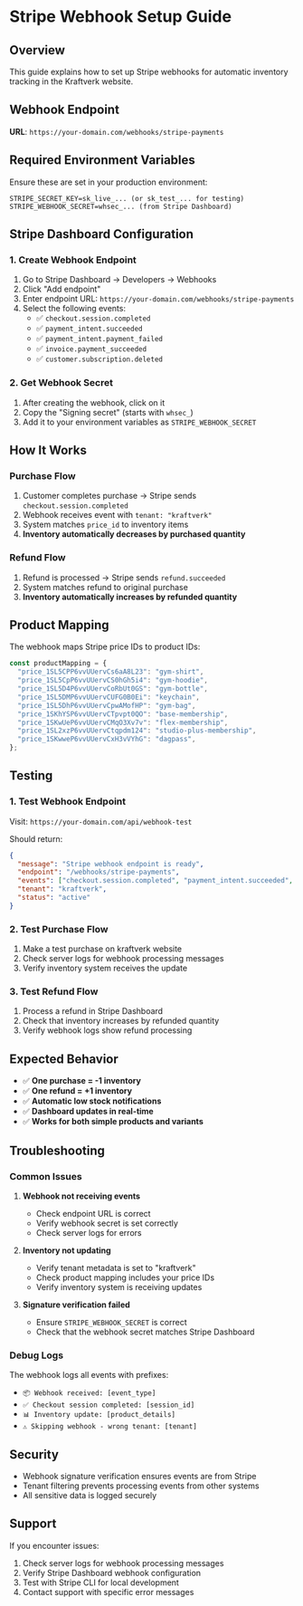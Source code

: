 # Stripe Webhook Setup Guide

## Overview

This guide explains how to set up Stripe webhooks for automatic inventory tracking in the Kraftverk website.

## Webhook Endpoint

**URL**: `https://your-domain.com/webhooks/stripe-payments`

## Required Environment Variables

Ensure these are set in your production environment:

```env
STRIPE_SECRET_KEY=sk_live_... (or sk_test_... for testing)
STRIPE_WEBHOOK_SECRET=whsec_... (from Stripe Dashboard)
```

## Stripe Dashboard Configuration

### 1. Create Webhook Endpoint

1. Go to Stripe Dashboard → Developers → Webhooks
2. Click "Add endpoint"
3. Enter endpoint URL: `https://your-domain.com/webhooks/stripe-payments`
4. Select the following events:
   - ✅ `checkout.session.completed`
   - ✅ `payment_intent.succeeded`
   - ✅ `payment_intent.payment_failed`
   - ✅ `invoice.payment_succeeded`
   - ✅ `customer.subscription.deleted`

### 2. Get Webhook Secret

1. After creating the webhook, click on it
2. Copy the "Signing secret" (starts with `whsec_`)
3. Add it to your environment variables as `STRIPE_WEBHOOK_SECRET`

## How It Works

### Purchase Flow
1. Customer completes purchase → Stripe sends `checkout.session.completed`
2. Webhook receives event with `tenant: "kraftverk"`
3. System matches `price_id` to inventory items
4. **Inventory automatically decreases by purchased quantity**

### Refund Flow
1. Refund is processed → Stripe sends `refund.succeeded`
2. System matches refund to original purchase
3. **Inventory automatically increases by refunded quantity**

## Product Mapping

The webhook maps Stripe price IDs to product IDs:

```javascript
const productMapping = {
  "price_1SL5CPP6vvUUervCs6aA8L23": "gym-shirt",
  "price_1SL5CpP6vvUUervCS0hGh5i4": "gym-hoodie", 
  "price_1SL5D4P6vvUUervCoRbUt0GS": "gym-bottle",
  "price_1SL5DMP6vvUUervCUFG0B0Ei": "keychain",
  "price_1SL5DhP6vvUUervCpwAMofHP": "gym-bag",
  "price_1SKhYSP6vvUUervCTpvpt0QO": "base-membership",
  "price_1SKwUeP6vvUUervCMqO3Xv7v": "flex-membership",
  "price_1SL2xzP6vvUUervCtqpdm124": "studio-plus-membership",
  "price_1SKwweP6vvUUervCxH3vVYhG": "dagpass",
};
```

## Testing

### 1. Test Webhook Endpoint

Visit: `https://your-domain.com/api/webhook-test`

Should return:
```json
{
  "message": "Stripe webhook endpoint is ready",
  "endpoint": "/webhooks/stripe-payments",
  "events": ["checkout.session.completed", "payment_intent.succeeded", ...],
  "tenant": "kraftverk",
  "status": "active"
}
```

### 2. Test Purchase Flow

1. Make a test purchase on kraftverk website
2. Check server logs for webhook processing messages
3. Verify inventory system receives the update

### 3. Test Refund Flow

1. Process a refund in Stripe Dashboard
2. Check that inventory increases by refunded quantity
3. Verify webhook logs show refund processing

## Expected Behavior

- ✅ **One purchase = -1 inventory**
- ✅ **One refund = +1 inventory**
- ✅ **Automatic low stock notifications**
- ✅ **Dashboard updates in real-time**
- ✅ **Works for both simple products and variants**

## Troubleshooting

### Common Issues

1. **Webhook not receiving events**
   - Check endpoint URL is correct
   - Verify webhook secret is set correctly
   - Check server logs for errors

2. **Inventory not updating**
   - Verify tenant metadata is set to "kraftverk"
   - Check product mapping includes your price IDs
   - Verify inventory system is receiving updates

3. **Signature verification failed**
   - Ensure `STRIPE_WEBHOOK_SECRET` is correct
   - Check that the webhook secret matches Stripe Dashboard

### Debug Logs

The webhook logs all events with prefixes:
- `📦 Webhook received: [event_type]`
- `✅ Checkout session completed: [session_id]`
- `📊 Inventory update: [product_details]`
- `⚠️ Skipping webhook - wrong tenant: [tenant]`

## Security

- Webhook signature verification ensures events are from Stripe
- Tenant filtering prevents processing events from other systems
- All sensitive data is logged securely

## Support

If you encounter issues:
1. Check server logs for webhook processing messages
2. Verify Stripe Dashboard webhook configuration
3. Test with Stripe CLI for local development
4. Contact support with specific error messages
